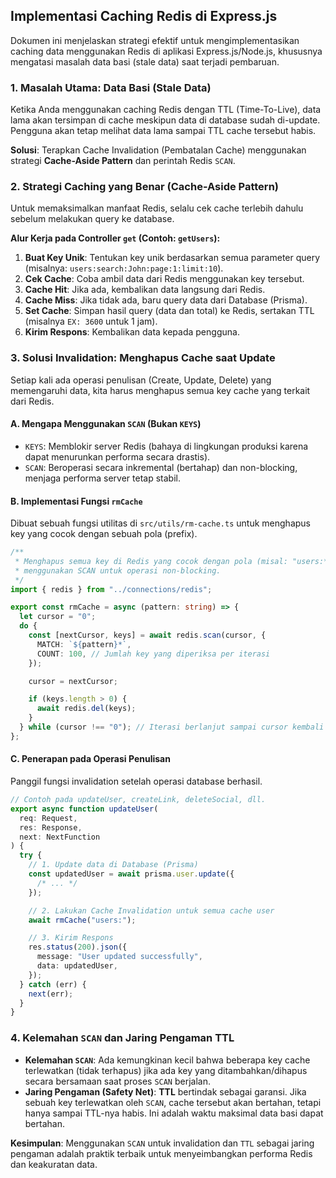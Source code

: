 ## Implementasi Caching Redis di Express.js

Dokumen ini menjelaskan strategi efektif untuk mengimplementasikan caching data menggunakan Redis di aplikasi Express.js/Node.js, khususnya mengatasi masalah data basi (stale data) saat terjadi pembaruan.

### 1. Masalah Utama: Data Basi (Stale Data)

Ketika Anda menggunakan caching Redis dengan TTL (Time-To-Live), data lama akan tersimpan di cache meskipun data di database sudah di-update. Pengguna akan tetap melihat data lama sampai TTL cache tersebut habis.

**Solusi**: Terapkan Cache Invalidation (Pembatalan Cache) menggunakan strategi **Cache-Aside Pattern** dan perintah Redis `SCAN`.

### 2. Strategi Caching yang Benar (Cache-Aside Pattern)

Untuk memaksimalkan manfaat Redis, selalu cek cache terlebih dahulu sebelum melakukan query ke database.

**Alur Kerja pada Controller `get` (Contoh: `getUsers`):**

1.  **Buat Key Unik**: Tentukan key unik berdasarkan semua parameter query (misalnya: `users:search:John:page:1:limit:10`).
2.  **Cek Cache**: Coba ambil data dari Redis menggunakan key tersebut.
3.  **Cache Hit**: Jika ada, kembalikan data langsung dari Redis.
4.  **Cache Miss**: Jika tidak ada, baru query data dari Database (Prisma).
5.  **Set Cache**: Simpan hasil query (data dan total) ke Redis, sertakan TTL (misalnya `EX: 3600` untuk 1 jam).
6.  **Kirim Respons**: Kembalikan data kepada pengguna.

### 3. Solusi Invalidation: Menghapus Cache saat Update

Setiap kali ada operasi penulisan (Create, Update, Delete) yang memengaruhi data, kita harus menghapus semua key cache yang terkait dari Redis.

#### A. Mengapa Menggunakan `SCAN` (Bukan `KEYS`)

- `KEYS`: Memblokir server Redis (bahaya di lingkungan produksi karena dapat menurunkan performa secara drastis).
- `SCAN`: Beroperasi secara inkremental (bertahap) dan non-blocking, menjaga performa server tetap stabil.

#### B. Implementasi Fungsi `rmCache`

Dibuat sebuah fungsi utilitas di `src/utils/rm-cache.ts` untuk menghapus key yang cocok dengan sebuah pola (prefix).

```typescript
/**
 * Menghapus semua key di Redis yang cocok dengan pola (misal: "users:*")
 * menggunakan SCAN untuk operasi non-blocking.
 */
import { redis } from "../connections/redis";

export const rmCache = async (pattern: string) => {
  let cursor = "0";
  do {
    const [nextCursor, keys] = await redis.scan(cursor, {
      MATCH: `${pattern}*`,
      COUNT: 100, // Jumlah key yang diperiksa per iterasi
    });

    cursor = nextCursor;

    if (keys.length > 0) {
      await redis.del(keys);
    }
  } while (cursor !== "0"); // Iterasi berlanjut sampai cursor kembali ke '0'
};
```

#### C. Penerapan pada Operasi Penulisan

Panggil fungsi invalidation setelah operasi database berhasil.

```typescript
// Contoh pada updateUser, createLink, deleteSocial, dll.
export async function updateUser(
  req: Request,
  res: Response,
  next: NextFunction
) {
  try {
    // 1. Update data di Database (Prisma)
    const updatedUser = await prisma.user.update({
      /* ... */
    });

    // 2. Lakukan Cache Invalidation untuk semua cache user
    await rmCache("users:");

    // 3. Kirim Respons
    res.status(200).json({
      message: "User updated successfully",
      data: updatedUser,
    });
  } catch (err) {
    next(err);
  }
}
```

### 4. Kelemahan `SCAN` dan Jaring Pengaman TTL

- **Kelemahan `SCAN`**: Ada kemungkinan kecil bahwa beberapa key cache terlewatkan (tidak terhapus) jika ada key yang ditambahkan/dihapus secara bersamaan saat proses `SCAN` berjalan.
- **Jaring Pengaman (Safety Net)**: **TTL** bertindak sebagai garansi. Jika sebuah key terlewatkan oleh `SCAN`, cache tersebut akan bertahan, tetapi hanya sampai TTL-nya habis. Ini adalah waktu maksimal data basi dapat bertahan.

**Kesimpulan**: Menggunakan `SCAN` untuk invalidation dan `TTL` sebagai jaring pengaman adalah praktik terbaik untuk menyeimbangkan performa Redis dan keakuratan data.
